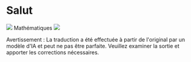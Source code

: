 # Salut

![](./translated_images/bicycle.18202c7c93df0b5f61d5dc1b665957326aaaf0b2ed907b174a36df586b477991.fr.png)
Mathématiques
![](./translated_images/Math.c188bd5f446221c88c9677ad19ebb9047eef9f74d671b89d5d7106288492ec0f.fr.jpg)


Avertissement : La traduction a été effectuée à partir de l'original par un modèle d'IA et peut ne pas être parfaite. Veuillez examiner la sortie et apporter les corrections nécessaires.